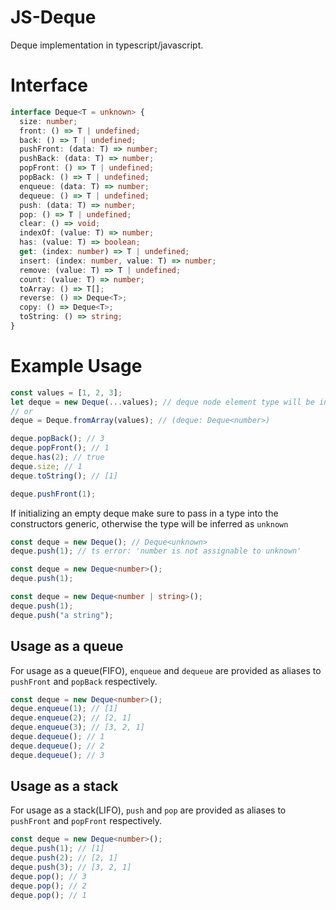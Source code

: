 # JS-Deque

Deque implementation in typescript/javascript.

# Interface

```ts
interface Deque<T = unknown> {
  size: number;
  front: () => T | undefined;
  back: () => T | undefined;
  pushFront: (data: T) => number;
  pushBack: (data: T) => number;
  popFront: () => T | undefined;
  popBack: () => T | undefined;
  enqueue: (data: T) => number;
  dequeue: () => T | undefined;
  push: (data: T) => number;
  pop: () => T | undefined;
  clear: () => void;
  indexOf: (value: T) => number;
  has: (value: T) => boolean;
  get: (index: number) => T | undefined;
  insert: (index: number, value: T) => number;
  remove: (value: T) => T | undefined;
  count: (value: T) => number;
  toArray: () => T[];
  reverse: () => Deque<T>;
  copy: () => Deque<T>;
  toString: () => string;
}
```

# Example Usage

```ts
const values = [1, 2, 3];
let deque = new Deque(...values); // deque node element type will be inferred from array's member type
// or
deque = Deque.fromArray(values); // (deque: Deque<number>)

deque.popBack(); // 3
deque.popFront(); // 1
deque.has(2); // true
deque.size; // 1
deque.toString(); // [1]

deque.pushFront(1);
```

If initializing an empty deque make sure to pass in a type into the constructors generic, otherwise the type will be inferred as `unknown`

```ts
const deque = new Deque(); // Deque<unknown>
deque.push(1); // ts error: 'number is not assignable to unknown'

const deque = new Deque<number>();
deque.push(1);

const deque = new Deque<number | string>();
deque.push(1);
deque.push("a string");
```

## Usage as a queue

For usage as a queue(FIFO), `enqueue` and `dequeue` are provided as aliases to `pushFront` and `popBack` respectively.

```ts
const deque = new Deque<number>();
deque.enqueue(1); // [1]
deque.enqueue(2); // [2, 1]
deque.enqueue(3); // [3, 2, 1]
deque.dequeue(); // 1
deque.dequeue(); // 2
deque.dequeue(); // 3
```

## Usage as a stack

For usage as a stack(LIFO), `push` and `pop` are provided as aliases to `pushFront` and `popFront` respectively.

```ts
const deque = new Deque<number>();
deque.push(1); // [1]
deque.push(2); // [2, 1]
deque.push(3); // [3, 2, 1]
deque.pop(); // 3
deque.pop(); // 2
deque.pop(); // 1
```
